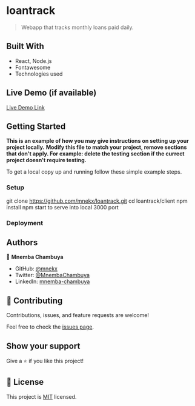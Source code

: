 # loantrack

> Webapp that tracks monthly loans paid daily.

## Built With

- React, Node.js
- Fontawesome
- Technologies used

## Live Demo (if available)

[Live Demo Link](https://livedemo.com)

## Getting Started

**This is an example of how you may give instructions on setting up your project locally.**
**Modify this file to match your project, remove sections that don't apply. For example: delete the testing section if the currect project doesn't require testing.**

To get a local copy up and running follow these simple example steps.

### Setup

git clone https://github.com/mnekx/loantrack.git
cd loantrack/client
npm install
npm start to serve into local 3000 port

### Deployment

## Authors

👤 **Mnemba Chambuya**

- GitHub: [@mnekx](https://github.com/mnekx)
- Twitter: [@MnembaChambuya](https://twitter.com/MnembaChambuya)
- LinkedIn: [mnemba-chambuya](https://linkedin.com/in/mnemba-chambuya)

## 🤝 Contributing

Contributions, issues, and feature requests are welcome!

Feel free to check the [issues page](../../issues/).

## Show your support

Give a ⭐️ if you like this project!

## 📝 License

This project is [MIT](./MIT.md) licensed.
